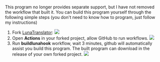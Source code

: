 This program no longer provides separate support, but I have not removed the workflow that built it. You can build this program yourself through the following simple steps (you don't need to know how to program, just follow my instructions)

1. Fork [LunaTranslator](https://github.com/HIllya51/LunaTranslator/fork):
   ![](https://p.inari.site/guest/24-11/16/6738474d612e5.png)
2. Open **Actions** in your forked project, allow GitHub to run workflows.
   ![](https://p.inari.site/guest/24-11/17/6738d0df54fbd.png)
3. Run **buildlunahook** workflow, wait 3 minutes, github will automatically assist you build this program. The built program can download in the release of your own forked project.
   ![](https://p.inari.site/guest/24-11/16/6738474e45378.png)
